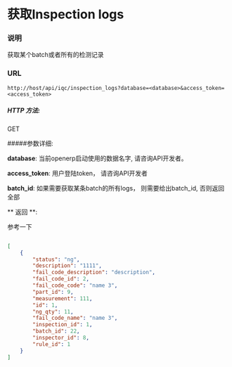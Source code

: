 # 获取Inspection logs

### 说明

获取某个batch或者所有的检测记录


### URL

`http://host/api/iqc/inspection_logs?database=<database>&access_token=<access_token>`

##### HTTP 方法:
GET

#####参数详细:

**database**: 当前openerp启动使用的数据名字, 请咨询API开发者。

**access_token**:  用户登陆token， 请咨询API开发者

**batch_id**: 如果需要获取某条batch的所有logs， 则需要给出batch_id, 否则返回全部

** 返回 **:

参考一下

``` json

[
    {
        "status": "ng",
        "description": "1111",
        "fail_code_description": "description",
        "fail_code_id": 2,
        "fail_code_code": "name 3",
        "part_id": 9,
        "measurement": 111,
        "id": 1,
        "ng_qty": 11,
        "fail_code_name": "name 3",
        "inspection_id": 1,
        "batch_id": 22,
        "inspector_id": 8,
        "rule_id": 1
    }
]

```
